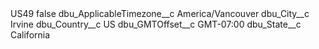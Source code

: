 <?xml version="1.0" encoding="UTF-8"?>
<CustomMetadata xmlns="http://soap.sforce.com/2006/04/metadata" xmlns:xsi="http://www.w3.org/2001/XMLSchema-instance" xmlns:xsd="http://www.w3.org/2001/XMLSchema">
    <label>US49</label>
    <protected>false</protected>
    <values>
        <field>dbu_ApplicableTimezone__c</field>
        <value xsi:type="xsd:string">America/Vancouver</value>
    </values>
    <values>
        <field>dbu_City__c</field>
        <value xsi:type="xsd:string">Irvine</value>
    </values>
    <values>
        <field>dbu_Country__c</field>
        <value xsi:type="xsd:string">US</value>
    </values>
    <values>
        <field>dbu_GMTOffset__c</field>
        <value xsi:type="xsd:string">GMT-07:00</value>
    </values>
    <values>
        <field>dbu_State__c</field>
        <value xsi:type="xsd:string">California</value>
    </values>
</CustomMetadata>
